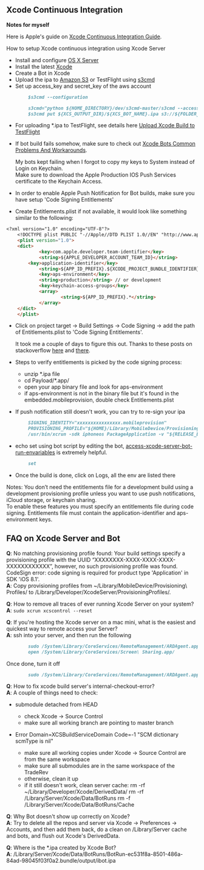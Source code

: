 ## Xcode Continuous Integration 

**Notes for myself**

Here is Apple's guide on [Xcode Continuous Integration Guide].

How to setup Xcode continuous integration using Xcode Server

* Install and configure [OS X Server]
* Install the latest [Xcode]
* Create a Bot in Xcode
* Upload the ipa to [Amazon S3] or TestFlight using [s3cmd]
* Set up access_key and secret_key of the aws account

```markdown
		$s3cmd --configuration
```

```markdown
		s3cmd="python ${HOME_DIRECTORY}/dev/s3cmd-master/s3cmd --access_key=xxxxxxxxxx --secret_key=xxxxxxxxxx"
		$s3cmd put ${XCS_OUTPUT_DIR}/${XCS_BOT_NAME}.ipa s3://${FOLDER_NAME}/${APPLICATION_NAME}.ipa	
```

* For uploading *.ipa to TestFlight, see details here [Upload Xcode Build to TestFlight]
* If bot build fails somehow, make sure to check out [Xcode Bots Common Problems And Workarounds].

  My bots kept failing when I forgot to copy my keys to System instead of Login on Keychain.  <br/>
  Make sure to download the Apple Production IOS Push Services certificate to the Keychain Access.

* In order to enable Apple Push Notification for Bot builds, make sure you have setup 'Code Signing Entitlements'
* Create Entitlements.plist if not available, it would look like something similar to the following: 

```markdown
<?xml version="1.0" encoding="UTF-8"?>
	<!DOCTYPE plist PUBLIC "-//Apple//DTD PLIST 1.0//EN" "http://www.apple.com/DTDs/PropertyList-1.0.dtd">
	<plist version="1.0">
	<dict>
        	<key>com.apple.developer.team-identifier</key>
        	<string>${APPLE_DEVELOPER_ACCOUNT_TEAM_ID}</string> 
		<key>application-identifier</key>
       		<string>${APP_ID_PREFIX}.${XCODE_PROJECT_BUNDLE_IDENTIFIER}</string>  // project target -> General -> Identify -> Bundle Identifier 
        	<key>aps-environment</key>
        	<string>production</string> // or development
        	<key>keychain-access-groups</key>
        	<array>
                	<string>${APP_ID_PREFIX}.*</string>
        	</array>
	</dict>
	</plist>
```

* Click on project target -> Build Settings -> Code Signing -> add the path of Entitlements.plist to 'Code Signing Entitlements'.

  It took me a couple of days to figure this out.  Thanks to these posts on stackoverflow [here] and [there].
* Steps to verify entitlements is picked by the code signing process: 
	* unzip *.ipa file
	* cd Payload/*.app/
	* open your app binary file and look for aps-environment
	* if aps-environment is not in the binary file but it's found in the embedded.mobileprovision, double check Entitlements.plist
* If push notification still doesn't work, you can try to re-sign your ipa

```markdown       
		SIGNING_IDENTITY="xxxxxxxxxxxxxxxx.mobileprovision"
		PROVISIONING_PROFILE="${HOME}/Library/MobileDevice/Provisioning Profiles/xxxxx_adhoc.mobileprovision"
		/usr/bin/xcrun -sdk iphoneos PackageApplication -v "${RELEASE_BUILDDIR}/${APPLICATION_NAME}.app" -o "${BUILD_HISTORY_DIR}/${APPLICATION_NAME}.ipa" --sign "${SIGNING_IDENTITY}" --embed "${PROVISONING_PROFILE}"
```

* echo set using bot script by editing the bot, [access-xcode-server-bot-run-envariables] is extremely helpful.

```markdown
		set
```

* Once the build is done, click on Logs, all the env are listed there


Notes:
You don’t need the entitlements file for a development build using a development provisioning profile unless you want to use push notifications, iCloud storage, or keychain sharing.  
To enable these features you must specify an entitlements file during code signing. Entitlements file must contain the application-identifier and aps-environment keys.

[OS X Server]: https://www.apple.com/ca/support/osxserver/setupadministration/ 
[Xcode]: https://developer.apple.com/xcode/downloads/
[Amazon S3]: http://aws.amazon.com/s3/
[s3cmd]: https://github.com/s3tools/s3cmd
[Xcode Bots Common Problems And Workarounds]: http://ikennd.ac/blog/2013/10/xcode-bots-common-problems-and-workarounds/
[Upload Xcode Build to TestFlight]: http://www.developmentseed.org/blog/2011/sep/02/automating-development-uploads-testflight-xcode/
[here]: http://stackoverflow.com/questions/10987102/how-to-fix-no-valid-aps-environment-entitlement-string-found-for-application
[there]: http://stackoverflow.com/questions/21947261/ipa-created-via-xcode-bot-fails-to-run-for-apns-but-runs-if-built-manually-via-x
[access-xcode-server-bot-run-envariables]: http://stackoverflow.com/questions/25127146/access-build-folder-in-xcode-server-ci-bot-run-env-varaibles
[Xcode Continuous Integration Guide]: https://developer.apple.com/library/ios/documentation/IDEs/Conceptual/xcode_guide-continuous_integration/Xcode_Continuous_Integration_Guide.pdf

## FAQ on Xcode Server and Bot ##

**Q**: No matching provisioning profile found: Your build settings specify a provisioning profile with the UUID “XXXXXXXX-XXXX-XXXX-XXXX-XXXXXXXXXXXX”, however, no such provisioning profile was found.
CodeSign error: code signing is required for product type 'Application' in SDK 'iOS 8.1'.<br/>
**A**: Copy provisioning profiles from ~/Library/MobileDevice/Provisioning\ Profiles/ to /Library/Developer/XcodeServer/ProvisioningProfiles/. 

**Q**: How to remove all traces of ever running Xcode Server on your system?<br/>
**A**: ```sudo xcrun xcscontrol --reset``` 

**Q**: If you're hosting the Xcode server on a mac mini, what is the easiest and quickest way to remote access your Server?<br/>
**A**: ssh into your server, and then run the following
```markdown
		sudo /System/Library/CoreServices/RemoteManagement/ARDAgent.app/Contents/Resources/kickstart -activate -configure -access -on -clientopts -setvnclegacy -vnclegacy yes -clientopts -setvncpw -vncpw traderev -restart -agent -privs -all
		open /System/Library/CoreServices/Screen\ Sharing.app/
```
Once done, turn it off
```markdown
		sudo /System/Library/CoreServices/RemoteManagement/ARDAgent.app/Contents/Resources/kickstart -deactivate -configure -access -off
```

**Q**: How to fix xcode build server's internal-checkout-error?<br/>
**A**: A couple of things need to check: 
- submodule detached from HEAD
	- check Xcode -> Source Control
	- make sure all working branch are pointing to master branch
	
- Error Domain=XCSBuildServiceDomain Code=-1 "SCM dictionary scmType is nil"
	- make sure all working copies under Xcode -> Source Control are from the same workspace
	- make sure all submodules are in the same workspace of the TradeRev
	- otherwise, clean it up 
	- if it still doesn't work,  clean server cache:
		rm -rf ~/Library/Developer/Xcode/DerivedData/
		rm -rf /Library/Server/Xcode/Data/BotRuns
		rm -f /Library/Server/Xcode/Data/BotRuns/Cache

**Q**: Why Bot doesn't show up correctly on Xcode?<br/>
**A**: Try to delete all the repos and server via Xcode -> Preferences -> Accounts, and then add them back, do a clean on /Library/Server cache and bots, and flush out Xcode's DerivedData. 

**Q**: Where is the *.ipa created by Xcode Bot?<br/>
**A**: /Library/Server/Xcode/Data/BotRuns/BotRun-ec531f8a-8501-486a-84ad-98045f03f0a2.bundle/output/ibot.ipa
